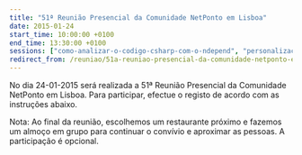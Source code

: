 ```yaml
---
title: "51ª Reunião Presencial da Comunidade NetPonto em Lisboa"
date: 2015-01-24
start_time: 10:00:00 +0100
end_time: 13:30:00 +0100
sessions: ["como-analizar-o-codigo-csharp-com-o-ndepend", "personalizacao-do-backoffice-de-umbraco"]
redirect_from: /reuniao/51a-reuniao-presencial-da-comunidade-netponto-em-local/
---
```

No dia 24-01-2015 será realizada a 51ª Reunião Presencial da Comunidade NetPonto em Lisboa. Para participar, efectue o registo de acordo com as instruções abaixo.

Nota: Ao final da reunião, escolhemos um restaurante próximo e fazemos um almoço em grupo para continuar o convívio e aproximar as pessoas. A participação é opcional.

